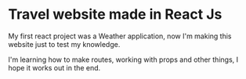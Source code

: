 # Travel website made in React Js

My first react project was a Weather application, now I'm making this website just to test my knowledge.

I'm learning how to make routes, working with props and other things, I hope it works out in the end.